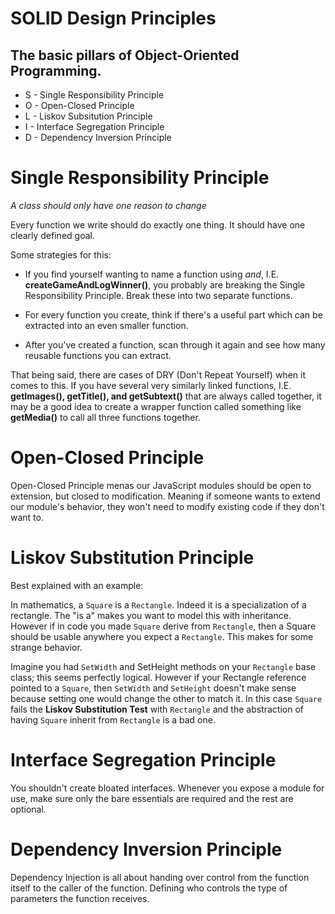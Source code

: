 # SOLID Design Principles

## The basic pillars of Object-Oriented Programming.

- S - Single Responsibility Principle
- O - Open-Closed Principle
- L - Liskov Subsitution Principle
- I - Interface Segregation Principle
- D - Dependency Inversion Principle

# Single Responsibility Principle

_A class should only have one reason to change_

Every function we write should do exactly one thing. It should have one clearly defined goal.

Some strategies for this:

- If you find yourself wanting to name a function using _and_, I.E. **createGameAndLogWinner()**, you probably are breaking the Single Responsibility Principle. Break these into two separate functions.

* For every function you create, think if there's a useful part which can be extracted into an even smaller function.

* After you've created a function, scan through it again and see how many reusable functions you can extract.

That being said, there are cases of DRY (Don't Repeat Yourself) when it comes to this. If you have several very similarly linked functions, I.E. **getImages(), getTitle(), and getSubtext()** that are always called together, it may be a good idea to create a wrapper function called something like **getMedia()** to call all three functions together.

# Open-Closed Principle

Open-Closed Principle menas our JavaScript modules should be open to extension, but closed to modification. Meaning if someone wants to extend our module's behavior, they won't need to modify existing code if they don't want to.

# Liskov Substitution Principle

Best explained with an example:

In mathematics, a `Square` is a `Rectangle`. Indeed it is a specialization of a rectangle. The "is a" makes you want to model this with inheritance. However if in code you made `Square` derive from `Rectangle`, then a Square should be usable anywhere you expect a `Rectangle`. This makes for some strange behavior.

Imagine you had `SetWidth` and SetHeight methods on your `Rectangle` base class; this seems perfectly logical. However if your Rectangle reference pointed to a `Square`, then `SetWidth` and `SetHeight` doesn't make sense because setting one would change the other to match it. In this case `Square` fails the **Liskov Substitution Test** with `Rectangle` and the abstraction of having `Square` inherit from `Rectangle` is a bad one.

# Interface Segregation Principle

You shouldn't create bloated interfaces. Whenever you expose a module for use, make sure only the bare essentials are required and the rest are optional.

# Dependency Inversion Principle

Dependency Injection is all about handing over control from the function itself to the caller of the function. Defining who controls the type of parameters the function receives.

